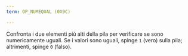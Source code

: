 ```yaml
---
term: OP_NUMEQUAL (0X9C)

---
```

Confronta i due elementi più alti della pila per verificare se sono numericamente uguali. Se i valori sono uguali, spinge `1` (vero) sulla pila; altrimenti, spinge `0` (falso).